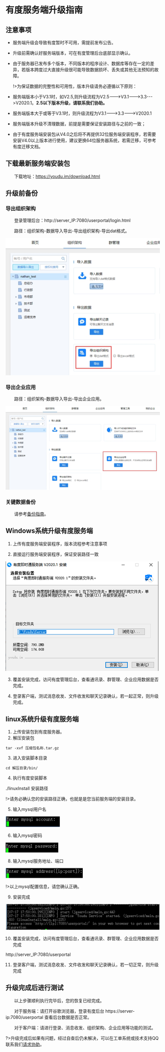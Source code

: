 # 有度服务端升级指南

## 注意事项

- 服务端升级会导致有度暂时不可用，需提前发布公告。

- 升级前需确认好服务端版本，可在有度管理后台底部显示确认。

- 由于服务器已发布多个版本，不同版本的程序设计、数据库等存在一定的差异，若版本跨度过大直接升级很可能导致数据损坏、丢失或其他无法预知的故障。

  !>为保证数据的完整性和可用性，版本升级请务必遵循以下原则：  



- 服务端版本小于V3.1时，如V2.5,则升级流程为V2.5--->V3.1--->3.3--->V2020.1。**2.5以下版本升级，请联系我们协助。**
- 服务端版本大于或等于V3.1时，则升级流程为V3.1--->3.3--->V2020.1
- 服务端版本升级不清理数据，前提是需要保证安装路径与之前的一致；
- 由于有度服务端安装包从V4.0之后将不再提供32位服务端安装程序，若需要安装V4.0以上版本进行使用，建议更换64位服务器系统，若需迁移，可参考有度迁移文档。

## 下载最新服务端安装包

　　下载地址：https://youdu.im/download.html

## 升级前备份

### 导出组织架构

　　登录管理后台：http://server_IP:7080/userportal/login.html

　　路径：组织架构-数据导入导出-导出组织架构-导出dat格式。

![img](./wps19.jpg) 

###  导出企业应用

　　路径：组织架构-数据导入导出-导出企业应用。

![img](./wps20.jpg) 

### 关键数据备份

　　请参考[备份指南](admin/server_backup/server_backup.md)。

## Windows系统升级有度服务端

1. 上传有度服务端安装程序，版本流程参考注意事项

2. 直接运行服务端安装程序，保证安装路径一致

![1584434689980](./1584434689980.png)

3. 覆盖安装完成，访问有度管理后台，查看通讯录、群管理、企业应用数据是否完成。

4. 登录客户端，测试消息收发、文件收发和聊天记录确认，若一起正常，则升级完成。

## linux系统升级有度服务端

1. 上传安装包到有度服务器。
2. 解压安装包

```
tar -xvf 压缩包名称.tar.gz
```

3. 进入安装脚本目录

```
cd 解压目录/bin/  
```

4. 执行有度安装脚本

./linuxInstall 安装路径

!>请务必确认您的安装路径正确，也就是是您当前服务端的安装目录。

5. 输入mysql用户名

![img](./wps47.jpg) 

6. 输入mysql密码

![img](./wps48.jpg) 

8. 输入mysql服务地址、端口

![img](./wps49.jpg) 

!>以上mysql配置信息，请您确认正确。

9. 安装完成

![img](./wps50.jpg) 

10. 覆盖安装完成，访问有度管理后台，查看通讯录、群管理、企业应用数据是否完成

http://server_IP:7080/userportal

11. 登录客户端，测试消息收发、文件收发和聊天记录确认，若一切正常，则升级完成

## 升级完成后进行测试

　　以上步骤顺利执行完毕后，您的恢复已经完成。

　　对于服务端：请打开谷歌浏览器，登录有度后台 https://server-ip:7080/userportal 查看后台数据是否正常。

　　对于客户端：请进行登录、消息收发、组织架构、企业应用等功能的测试。

?>升级完成后如果有问题，经过自查后仍未解决，可以在工单系统或技术支持QQ联系我们[请求协助](./README)。